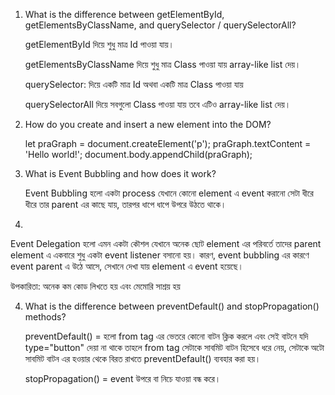 1. What is the difference between getElementById, getElementsByClassName, and querySelector / querySelectorAll?

      getElementById দিয়ে শুধু মাত্র Id পাওয়া যায়।

      getElementsByClassName দিয়ে শুধু মাত্র Class পাওয়া যায় array-like list দেয়।

      querySelector: দিয়ে একটি মাত্র Id অথবা একটি মাত্র Class পাওয়া যায়

      querySelectorAll দিয়ে সবগুলো Class পাওয়া যায় তবে  এটিও  array-like list দেয়।



2. How do you create and insert a new element into the DOM?

      let praGraph = document.createElement('p');
      praGraph.textContent = 'Hello world!';
      document.body.appendChild(praGraph);



3. What is Event Bubbling and how does it work?

      Event Bubbling হলো একটা process যেখানে কোনো element এ event করানো সেটা ধীরে ধীরে তার parent এর কাছে যায়, তারপর ধাপে ধাপে উপরে উঠতে থাকে।




4. 


Event Delegation হলো এমন একটা কৌশল যেখানে অনেক ছোট element এর পরিবর্তে তাদের parent element এ একবারে শুধু একটা event listener বসানো হয়।
কারণ, event bubbling এর কারণে event parent এ উঠে আসে, সেখানে দেখা যায় element এ event হয়েছে।

উপকারিতা: অনেক কম কোড লিখতে হয়  এবং মেমোরি সাশ্রয় হয়








4. What is the difference between preventDefault() and stopPropagation() methods?


    preventDefault() = হলো from tag এর ভেতরে কোনো বাটন ক্লিক করলে এবং সেই বাটনে যদি type="button" দেয়া না থাকে তাহলে from tag সেটাকে সাবমিট বাটন হিসেবে ধরে নেয়, সেটাকে অটো সাবমিট বাটন এর হওয়ার থেকে বিরত রাখতে preventDefault() ব্যবহার করা হয়। 

    stopPropagation() = event উপরে বা নিচে যাওয়া বন্ধ করে।